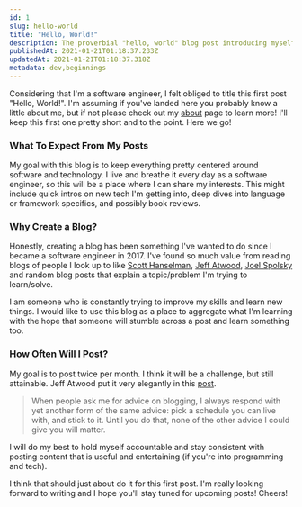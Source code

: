 ```yaml
---
id: 1
slug: hello-world
title: "Hello, World!"
description: The proverbial "hello, world" blog post introducing myself to the interwebs.
publishedAt: 2021-01-21T01:18:37.233Z
updatedAt: 2021-01-21T01:18:37.318Z
metadata: dev,beginnings
---
```

Considering that I'm a software engineer, I felt obliged to title this first post "Hello, World!". I'm assuming if you've landed here you probably know a little about me, but if not please check out my [about](https://aaronbos.dev/about) page to learn more! I'll keep this first one pretty short and to the point. Here we go!

### What To Expect From My Posts
My goal with this blog is to keep everything pretty centered around software and technology. I live and breathe it every day as a software engineer, so this will be a place where I can share my interests. This might include quick intros on new tech I'm getting into, deep dives into language or framework specifics, and possibly book reviews.

### Why Create a Blog?
Honestly, creating a blog has been something I've wanted to do since I became a software engineer in 2017. I've found so much value from reading blogs of people I look up to like [Scott Hanselman](https://www.hanselman.com/blog/), [Jeff Atwood](https://blog.codinghorror.com/), [Joel Spolsky](https://www.joelonsoftware.com/) and random blog posts that explain a topic/problem I'm trying to learn/solve.

I am someone who is constantly trying to improve my skills and learn new things. I would like to use this blog as a place to aggregate what I'm learning with the hope that someone will stumble across a post and learn something too.

### How Often Will I Post?
My goal is to post twice per month. I think it will be a challenge, but still attainable. Jeff Atwood put it very elegantly in this [post](https://blog.codinghorror.com/how-to-achieve-ultimate-blog-success-in-one-easy-step/).
> When people ask me for advice on blogging, I always respond with yet another form of the same advice: pick a schedule you can live with, and stick to it. Until you do that, none of the other advice I could give you will matter.

I will do my best to hold myself accountable and stay consistent with posting content that is useful and entertaining (if you're into programming and tech).

I think that should just about do it for this first post. I'm really looking forward to writing and I hope you'll stay tuned for upcoming posts! Cheers!



